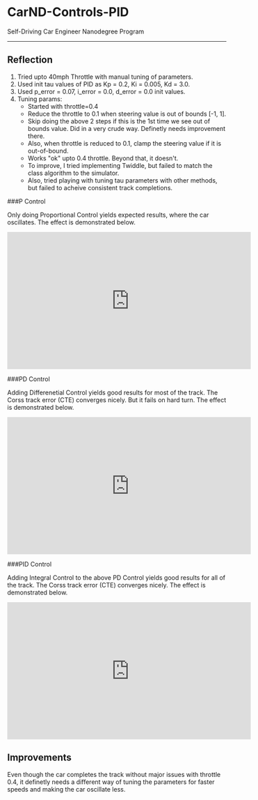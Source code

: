 # CarND-Controls-PID
Self-Driving Car Engineer Nanodegree Program

---

## Reflection

1. Tried upto 40mph Throttle with manual tuning of parameters.
2. Used init tau values of PID as Kp = 0.2, Ki = 0.005, Kd = 3.0.
3. Used p_error = 0.07, i_error = 0.0, d_error = 0.0 init values.
4. Tuning params:
	- Started with throttle=0.4
	- Reduce the throttle to 0.1 when steering value is out of bounds [-1, 1].
	- Skip doing the above 2 steps if this is the 1st time we see out of bounds value. Did in a very crude way. Definetly needs improvement there.
	- Also, when throttle is reduced to 0.1, clamp the steering value if it is out-of-bound.
	- Works "ok" upto 0.4 throttle. Beyond that, it doesn't.
	- To improve, I tried implementing Twiddle, but failed to match the class algorithm to the simulator.
	- Also, tried playing with tuning tau parameters with other methods, but failed to acheive consistent track completions.

###P Control

Only doing Proportional Control yields expected results, where the car oscillates. The effect is demonstrated below.

<iframe width="560" height="315" src="https://www.youtube.com/embed/Vkt2f7XrGVo" frameborder="0" gesture="media" allowfullscreen></iframe>

###PD Control

Adding Differenetial Control yields good results for most of the track. The Corss track error (CTE) converges nicely. But it fails on hard turn. The effect is demonstrated below.

<iframe width="560" height="315" src="https://www.youtube.com/embed/sXCLhvGfGvY" frameborder="0" gesture="media" allowfullscreen></iframe>

###PID Control

Adding Integral Control to the above PD Control yields good results for all of the track. The Corss track error (CTE) converges nicely. The effect is demonstrated below.

<iframe width="560" height="315" src="https://www.youtube.com/embed/i8qi5n2-TFI" frameborder="0" gesture="media" allowfullscreen></iframe>

## Improvements
Even though the car completes the track without major issues with throttle 0.4, it definetly needs a different way of tuning the parameters for faster speeds and making the car oscillate less. 